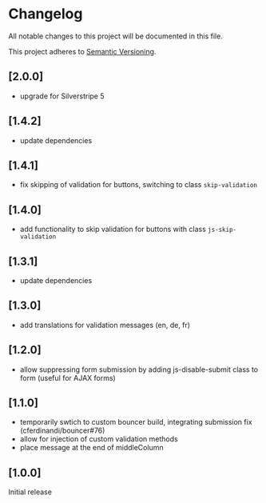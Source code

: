 # Changelog

All notable changes to this project will be documented in this file.

This project adheres to [Semantic Versioning](http://semver.org/).

## [2.0.0]

* upgrade for Silverstripe 5

## [1.4.2]

* update dependencies

## [1.4.1]

* fix skipping of validation for buttons, switching to class `skip-validation`

## [1.4.0]

* add functionality to skip validation for buttons with class `js-skip-validation`

## [1.3.1]

* update dependencies

## [1.3.0]

* add translations for validation messages (en, de, fr)

## [1.2.0]

* allow suppressing form submission by adding js-disable-submit class to form (useful for AJAX forms)

## [1.1.0]

* temporarily swtich to custom bouncer build, integrating submission fix (cferdinandi/bouncer#76)
* allow for injection of custom validation methods
* place message at the end of middleColumn

## [1.0.0]

Initial release